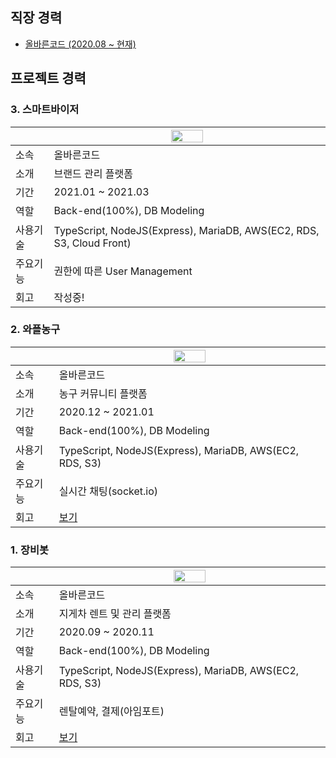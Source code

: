 


## 직장 경력  
* <a href="https://www.rightcode.co.kr">올바른코드 (2020.08 ~ 현재)</a>  
  
## 프로젝트 경력  

  ### 3. 스마트바이저 
||<img src="https://user-images.githubusercontent.com/61001656/110558731-5a913a80-8186-11eb-8dc1-02953ff4a544.png" width="34.5%" align="center">|
|----|----| 
|소속|올바른코드|
|소개|브랜드 관리 플랫폼|
|기간|2021.01 ~ 2021.03 |
|역할|Back-end(100%), DB Modeling |
|사용기술|TypeScript, NodeJS(Express), MariaDB, AWS(EC2, RDS, S3, Cloud Front) |
|주요기능|권한에 따른 User Management|
|회고|작성중!|

  ### 2. 와플농구 
||<img src="https://user-images.githubusercontent.com/61001656/103435636-c8842780-4c54-11eb-8eaa-b8c1c8f2e786.png" width="35%" align="center">|
|----|----| 
|소속|올바른코드|
|소개|농구 커뮤니티 플랫폼  |
|기간|2020.12 ~ 2021.01 |
|역할|Back-end(100%), DB Modeling |
|사용기술|TypeScript, NodeJS(Express), MariaDB, AWS(EC2, RDS, S3) |
|주요기능|실시간 채팅(socket.io)|
|회고|<a href="https://beoum.github.io/%EA%B0%9C%EB%B0%9C%ED%9A%8C%EA%B3%A0/%EC%8B%A0%EC%9E%85%EA%B0%9C%EB%B0%9C%EC%9E%90%EC%9D%98-%EB%91%90%EB%B2%88%EC%A7%B8-%ED%94%84%EB%A1%9C%EC%A0%9D%ED%8A%B8-%ED%9B%84%EA%B8%B0/">보기</a>|

### 1. 장비봇 
||<img src="https://user-images.githubusercontent.com/61001656/99264045-5487ee80-2863-11eb-85a9-cdff6c764c98.png" width="35%" align="center">|
|----|----| 
|소속|올바른코드|
|소개|지게차 렌트 및 관리 플랫폼  |
|기간|2020.09 ~ 2020.11 |
|역할|Back-end(100%), DB Modeling |
|사용기술|TypeScript, NodeJS(Express), MariaDB, AWS(EC2, RDS, S3) |
|주요기능|렌탈예약, 결제(아임포트)|
|회고|<a href="https://beoum.github.io/%EA%B0%9C%EB%B0%9C%ED%9A%8C%EA%B3%A0/%EC%8B%A0%EC%9E%85%EA%B0%9C%EB%B0%9C%EC%9E%90%EC%9D%98-%EC%B2%AB%EB%B2%88%EC%A7%B8-%ED%94%84%EB%A1%9C%EC%A0%9D%ED%8A%B8-%ED%9B%84%EA%B8%B0/">보기</a>|
